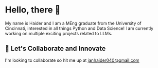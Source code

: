 # Hello, there 👋 
My name is Haider and I am a MEng graduate from the University of Cincinnati, interested in all things Python and Data Science!
I am currently working on multiple exciting projects related to LLMs.


## 🚀 Let's Collaborate and Innovate

I'm looking to collaborate so hit me up at janhaider040@gmail.com
